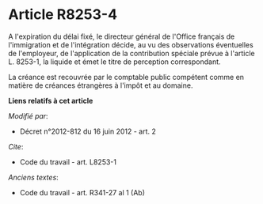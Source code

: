 # Article R8253-4

A l'expiration du délai fixé, le directeur général de l'Office français de l'immigration et de l'intégration décide, au vu
des observations éventuelles de l'employeur, de l'application de la contribution spéciale prévue à l'article L. 8253-1, la
liquide et émet le titre de perception correspondant. 

La créance est recouvrée par le comptable public compétent comme en matière de créances étrangères à l'impôt et au domaine.

**Liens relatifs à cet article**

_Modifié par_:

  - Décret n°2012-812 du 16 juin 2012 - art. 2

_Cite_:

  - Code du travail - art. L8253-1

_Anciens textes_:

  - Code du travail - art. R341-27 al 1 (Ab)
